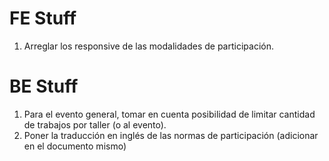 # FE Stuff
1. Arreglar los responsive de las modalidades de participación.



# BE Stuff
1. Para el evento general, tomar en cuenta posibilidad de limitar cantidad de trabajos por taller (o al evento).
2. Poner la traducción en inglés de las normas de participación (adicionar en el documento mismo)